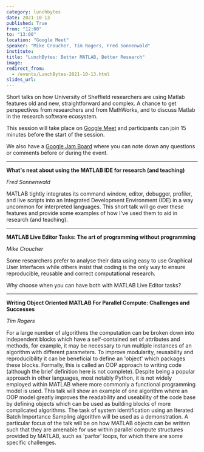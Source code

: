 ```yaml
---
category: lunchbytes
date: 2021-10-13
published: True
from: "12:00"
to: "13:00"
location: "Google Meet"
speaker: "Mike Croucher, Tim Rogers, Fred Sonnenwald"
institute:
title: "LunchBytes: Better MATLAB, Better Research"
image:
redirect_from:
  - /events/LunchBytes-2021-10-13.html
slides_url:
---
```


Short talks on how University of Sheffield researchers are using Matlab features old and new, straightforward and complex. A chance to get perspectives from researchers and from MathWorks, and to discuss Matlab in the research software ecosystem.

This session will take place on [Google Meet](https://meet.google.com/jde-tgwa-hru) and participants can join 15 minutes before the start of the session.

We also have a [Google Jam Board](https://jamboard.google.com/d/1O9NVU0p3zU9yStNghyPlT7prWxa0A_mPMCSHJYVFj6U) where you can note down any questions or comments before or during the event.

---

**What's neat about using the MATLAB IDE for research (and teaching)**

*Fred Sonnenwald*

MATLAB tightly integrates its command window, editor, debugger, profiler, and live scripts into an Integrated Development Environment (IDE) in a way uncommon for interpreted languages. This short talk will go over these features and provide some examples of how I've used them to aid in research (and teaching).

---

**MATLAB Live Editor Tasks: The art of programming without programming**

*Mike Croucher*

Some researchers prefer to analyse their data using easy to use Graphical User Interfaces while others insist that coding is the only way to ensure reproducible, reusable and correct computational research.

Why choose when you can have both with MATLAB Live Editor tasks?  

---

**Writing Object Oriented MATLAB For Parallel Compute: Challenges and Successes**

*Tim Rogers*

For a large number of algorithms the computation can be broken down into independent blocks which have a self-contained set of attributes and methods, for example, it may be necessary to run multiple instances of an algorithm with different parameters. To improve modularity, reusability and reproducibility it can be beneficial to define an 'object' which packages these blocks. Formally, this is called an OOP approach to writing code (although the brief definition here is not complete). Despite being a popular approach in other languages, most notably Python, it is not widely employed within MATLAB where more commonly a functional programming model is used. This talk will show an example of one algorithm where an OOP model greatly improves the readability and useability of the code base by defining objects which can be used as building blocks of more complicated algorithms. The task of system identification using an Iterated Batch Importance Sampling algorithm will be used as a demonstration. A particular focus of the talk will be on how MATLAB objects can be written such that they are amenable for use within parallel compute structures provided by MATLAB, such as 'parfor' loops, for which there are some specific challenges.
